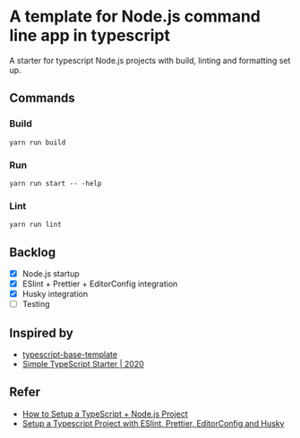 # A template for Node.js command line app in typescript

A starter for typescript Node.js projects with build, linting and formatting set up.

## Commands

### Build

```yarn run build```

### Run

```yarn run start -- -help```

### Lint

```yarn run lint```

## Backlog

- [x] Node.js startup
- [x] ESlint + Prettier + EditorConfig integration
- [x] Husky integration
- [ ] Testing

## Inspired by

- [typescript-base-template](https://github.com/chuck-huey/typescript-base-template)
- [Simple TypeScript Starter | 2020](https://github.com/stemmlerjs/simple-typescript-starter)

## Refer

- [How to Setup a TypeScript + Node.js Project](https://khalilstemmler.com/blogs/typescript/node-starter-project/)
- [Setup a Typescript Project with ESlint, Prettier, EditorConfig and Husky](https://dev.to/chuck_huey/setup-a-typescript-project-with-eslint-prettier-editorconfig-and-husky-13aa)
